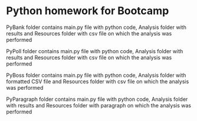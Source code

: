 # Python homework for Bootcamp

PyBank folder contains main.py file with python code, Analysis folder with results and Resources folder with csv file on which the analysis was performed

PyPoll folder contains main.py file with python code, Analysis folder with results and Resources folder with csv file on which the analysis was performed

PyBoss folder contains main.py file with python code, Analysis folder with formatted CSV file and Resources folder with csv file on which the analysis was performed

PyParagraph folder contains main.py file with python code, Analysis folder with results and Resources folder with paragraph on which the analysis was performed

